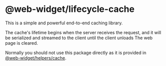 # @web-widget/lifecycle-cache

This is a simple and powerful end-to-end caching library.

The cache's lifetime begins when the server receives the request, and it will be serialized and streamed to the client until the client unloads The web page is cleared.

Normally you should not use this package directly as it is provided in [@web-widget/helpers/cache](https://github.com/web-widget/web-widget/blob/main/docs/helpers/lifecycle-cache.md).
